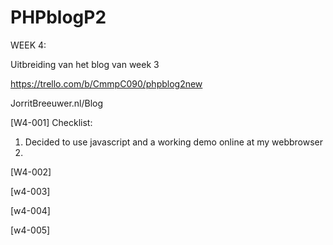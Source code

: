 # PHPblogP2

WEEK 4:

Uitbreiding van het blog van week 3

https://trello.com/b/CmmpC090/phpblog2new

JorritBreeuwer.nl/Blog

[W4-001] Checklist: 
1. Decided to use javascript and a working demo online at my webbrowser
2. 
                 

[W4-002] 

[w4-003]

[w4-004]

[w4-005] 
